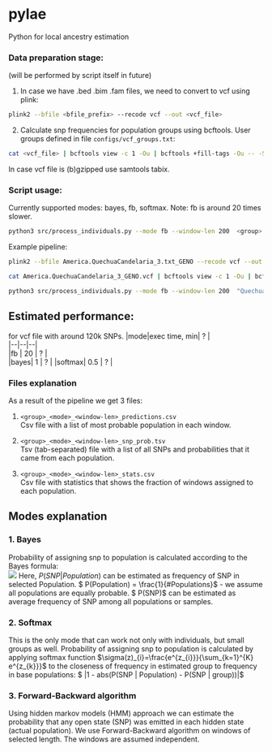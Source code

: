 # pylae
Python for local ancestry estimation

### Data preparation stage:
(will be performed by script itself in future)

1. In case we have .bed .bim .fam files, we need to convert to vcf using plink:
```bash
plink2 --bfile <bfile_prefix> --recode vcf --out <vcf_file>
```

2. Calculate snp frequencies for population groups using bcftools. 
User groups defined in file `configs/vcf_groups.txt`:

```bash
cat <vcf_file> | bcftools view -c 1 -Ou | bcftools +fill-tags -Ou -- -S configs/vcf_groups.txt -t AF | bcftools query -H -f "%CHROM %POS %ID %AF_<group> %AF_Mediterranean %AF_NativeAmerican %AF_NorthEastAsian %AF_NorthernEuropean %AF_Oceanian %AF_SouthAfrican %AF_SouthEastAsian %AF_SouthWestAsian %AF_SubsaharanAfrican\n" > <group>.<sample>.txt
```

In case vcf file is (b)gzipped use samtools tabix.

### Script usage:
Currently supported modes: bayes, fb, softmax.
Note: fb is around 20 times slower.

```bash
python3 src/process_individuals.py --mode fb --window-len 200  <group>.<sample>.txt
```

Example pipeline:
```bash
plink2 --bfile America.QuechuaCandelaria_3.txt_GENO --recode vcf --out America.QuechuaCandelaria_3_GENO

cat America.QuechuaCandelaria_3_GENO.vcf | bcftools view -c 1 -Ou | bcftools +fill-tags -Ou -- -S vcf_groups.txt -t AF | bcftools query -H -f "%CHROM %POS %ID %AF_QuechuaCandelaria_3 %AF_Mediterranean %AF_NativeAmerican %AF_NorthEastAsian %AF_NorthernEuropean %AF_Oceanian %AF_SouthAfrican %AF_SouthEastAsian %AF_SouthWestAsian %AF_SubsaharanAfrican\n" > "QuechuaCandelaria_3.GA002786.txt"

python3 src/process_individuals.py --mode fb --window-len 200  "QuechuaCandelaria_3.GA002786.txt"
```

## Estimated performance:
for vcf file with around 120k SNPs.
|mode|exec time, min| ? |  
|--|--|--|  
|fb   | 20 | ? |  
|bayes| 1  | ? |
|softmax| 0.5 | ? |



### Files explanation
As a result of the pipeline we get 3 files:
1. `<group>_<mode>_<window-len>_predictions.csv`   
Csv file with a list of most probable population in each window.

2. `<group>_<mode>_<window-len>_snp_prob.tsv`   
Tsv (tab-separated) file with a list of all SNPs and probabilities that it came from each population.

3. `<group>_<mode>_<window-len>_stats.csv`  
Csv file with statistics that shows the fraction of windows assigned to each population.


## Modes explanation
### 1. Bayes
Probability of assigning snp to population is calculated according to the Bayes formula:  
<img src="https://render.githubusercontent.com/render/math?math=P(Population | SNP) = \frac{P(SNP | Population) \cdot P(Population)}{P(SNP)}">
Here, $P(SNP | Population)$ can be estimated as frequency of SNP in selected Population.
$ P(Population) = \frac{1}{\#Populations}$ - we assume all populations are equally probable.
$ P(SNP)$ can be estimated as average frequency of SNP among all populations or samples.

### 2. Softmax
This is the only mode that can work not only with individuals, but small groups as well.
Probability of assigning snp to population is calculated by applying softmax function 
$\sigma(z)_{i}=\frac{e^{z_{i}}}{\sum_{k=1}^{K} e^{z_{k}}}$ to the closeness of 
frequency in estimated group to frequency in base populations:
$ |1 - abs(P(SNP | Population) - P(SNP | group))|$


### 3. Forward-Backward algorithm
Using hidden markov models (HMM) approach we can estimate the probability that 
any open state (SNP) was emitted in each hidden state (actual population).
We use Forward-Backward algorithm on windows of selected length. The windows are assumed independent.
